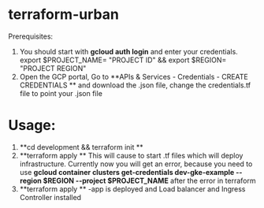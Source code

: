 # terraform-urban
Prerequisites: 
1) You should start with **gcloud auth login** and enter your credentials. export $PROJECT_NAME= "PROJECT ID" && export $REGION= "PROJECT REGION"
2) Open the GCP portal, Go to **APIs & Services - Credentials - CREATE CREDENTIALS ** and download the .json file, change the credentials.tf file to point your .json file


# Usage: 

1) **cd development && terraform init **
2) **terraform apply **
This will cause to start .tf files which will deploy infrastructure.
Currently now you will get an error, because you  need to use **gcloud container clusters get-credentials dev-gke-example --region $REGION --project $PROJECT_NAME** after the error in terraform
3) **terraform apply **  -app is deployed and Load balancer and Ingress Controller installed 

